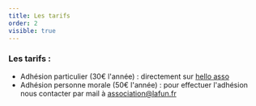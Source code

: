```yaml
---
title: Les tarifs
order: 2
visible: true
---
```

### Les tarifs :

* Adhésion particulier (30€ l'année) : directement sur [hello asso](https://www.helloasso.com/associations/la-fabrique-d-usages-numeriques/adhesions/adhesion-funlab-fablab-de-tours)
* Adhésion personne morale (50€ l'année) : pour effectuer l'adhésion nous contacter par mail à association@lafun.fr